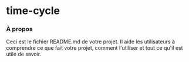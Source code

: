 time-cycle
==========

### À propos

Ceci est le fichier README.md de votre projet. Il aide les utilisateurs à comprendre ce que fait votre
projet, comment l'utiliser et tout ce qu'il est utile de savoir.